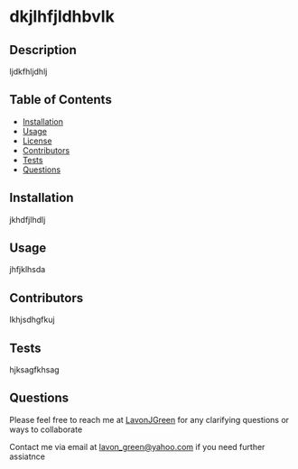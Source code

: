 
# dkjlhfjldhbvlk
              
## Description
ljdkfhljdhlj
          
          
## Table of Contents
-  [Installation](#installation)  
-  [Usage](#usage)  
-  [License](#license)  
-  [Contributors](#contributors)  
-  [Tests](#tests)  
-  [Questions](#questions)  
                        
## Installation  
jkhdfjlhdlj  
                      
## Usage  
jhfjklhsda   
                      
## Contributors  
lkhjsdhgfkuj  

## Tests   
hjksagfkhsag  
                        
## Questions  
Please feel free to reach me at [LavonJGreen](https://github.com/LavonJGreen) for any clarifying questions or ways to collaborate    
          
Contact me via email at [lavon_green@yahoo.com](lavon_green@yahoo.com) if you need further assiatnce   
